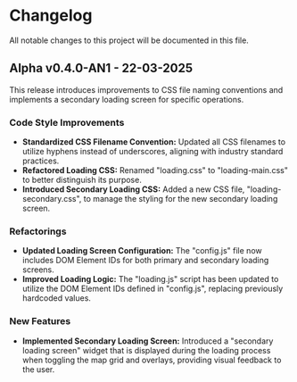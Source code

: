 # Changelog

All notable changes to this project will be documented in this file.

## Alpha v0.4.0-AN1 - 22-03-2025

This release introduces improvements to CSS file naming conventions and implements a secondary loading screen for specific operations.

### Code Style Improvements

* **Standardized CSS Filename Convention:** Updated all CSS filenames to utilize hyphens instead of underscores, aligning with industry standard practices.
* **Refactored Loading CSS:** Renamed "loading.css" to "loading-main.css" to better distinguish its purpose.
* **Introduced Secondary Loading CSS:** Added a new CSS file, "loading-secondary.css", to manage the styling for the new secondary loading screen.

### Refactorings

* **Updated Loading Screen Configuration:** The "config.js" file now includes DOM Element IDs for both primary and secondary loading screens.
* **Improved Loading Logic:** The "loading.js" script has been updated to utilize the DOM Element IDs defined in "config.js", replacing previously hardcoded values.

### New Features

* **Implemented Secondary Loading Screen:** Introduced a "secondary loading screen" widget that is displayed during the loading process when toggling the map grid and overlays, providing visual feedback to the user.
